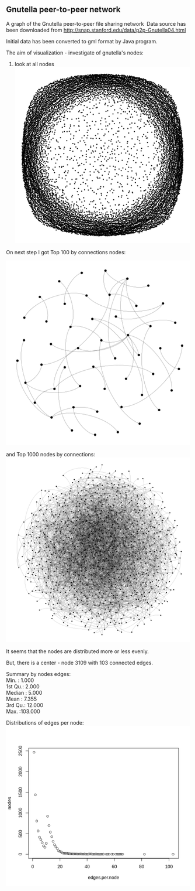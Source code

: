 Gnutella peer-to-peer network
----------
A graph of the Gnutella peer-to-peer file sharing network 
Data source has been downloaded from http://snap.stanford.edu/data/p2p-Gnutella04.html

Initial data has been converted to gml format by Java program.

The aim of visualization - investigate of gnutella's nodes:

1) look at all nodes
![alt text](graph3.png)

On next step I got Top 100 by connections nodes:

![alt text](graph_top11.png)

and Top 1000 nodes by connections:
![alt text](graph_top1000.png)

It seems that the nodes are distributed more or less evenly.

But, there is a center - node 3109 with 103 connected edges.

Summary by nodes edges:             
 Min.   :  1.000  
 1st Qu.:  2.000  
 Median :  5.000  
 Mean   :  7.355  
 3rd Qu.: 12.000  
 Max.   :103.000  
 
 Distributions of edges per node:
 ![alt text](Rplot01.png)